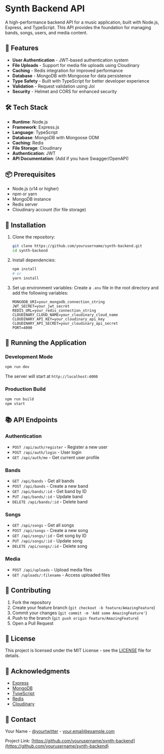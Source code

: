 # Synth Backend API

A high-performance backend API for a music application, built with Node.js, Express, and TypeScript. This API provides the foundation for managing bands, songs, users, and media content.

## 🚀 Features

- **User Authentication** - JWT-based authentication system
- **File Uploads** - Support for media file uploads using Cloudinary
- **Caching** - Redis integration for improved performance
- **Database** - MongoDB with Mongoose for data persistence
- **Type Safety** - Built with TypeScript for better developer experience
- **Validation** - Request validation using Joi
- **Security** - Helmet and CORS for enhanced security

## 🛠️ Tech Stack

- **Runtime**: Node.js
- **Framework**: Express.js
- **Language**: TypeScript
- **Database**: MongoDB with Mongoose ODM
- **Caching**: Redis
- **File Storage**: Cloudinary
- **Authentication**: JWT
- **API Documentation**: (Add if you have Swagger/OpenAPI)

## 📦 Prerequisites

- Node.js (v14 or higher)
- npm or yarn
- MongoDB instance
- Redis server
- Cloudinary account (for file storage)

## 🔧 Installation

1. Clone the repository:
   ```bash
   git clone https://github.com/yourusername/synth-backend.git
   cd synth-backend
   ```

2. Install dependencies:
   ```bash
   npm install
   # or
   yarn install
   ```

3. Set up environment variables:
   Create a `.env` file in the root directory and add the following variables:
   ```env
   MONGODB_URI=your_mongodb_connection_string
   JWT_SECRET=your_jwt_secret
   REDIS_URL=your_redis_connection_string
   CLOUDINARY_CLOUD_NAME=your_cloudinary_cloud_name
   CLOUDINARY_API_KEY=your_cloudinary_api_key
   CLOUDINARY_API_SECRET=your_cloudinary_api_secret
   PORT=4000
   ```

## 🚀 Running the Application

### Development Mode
```bash
npm run dev
```

The server will start at `http://localhost:4000`

### Production Build
```bash
npm run build
npm start
```

## 📚 API Endpoints

### Authentication
- `POST /api/auth/register` - Register a new user
- `POST /api/auth/login` - User login
- `GET /api/auth/me` - Get current user profile

### Bands
- `GET /api/bands` - Get all bands
- `POST /api/bands` - Create a new band
- `GET /api/bands/:id` - Get band by ID
- `PUT /api/bands/:id` - Update band
- `DELETE /api/bands/:id` - Delete band

### Songs
- `GET /api/songs` - Get all songs
- `POST /api/songs` - Create a new song
- `GET /api/songs/:id` - Get song by ID
- `PUT /api/songs/:id` - Update song
- `DELETE /api/songs/:id` - Delete song

### Media
- `POST /api/uploads` - Upload media files
- `GET /uploads/:filename` - Access uploaded files

## 🤝 Contributing

1. Fork the repository
2. Create your feature branch (`git checkout -b feature/AmazingFeature`)
3. Commit your changes (`git commit -m 'Add some AmazingFeature'`)
4. Push to the branch (`git push origin feature/AmazingFeature`)
5. Open a Pull Request

## 📄 License

This project is licensed under the MIT License - see the [LICENSE](LICENSE) file for details.

## 🙏 Acknowledgments

- [Express](https://expressjs.com/)
- [MongoDB](https://www.mongodb.com/)
- [TypeScript](https://www.typescriptlang.org/)
- [Redis](https://redis.io/)
- [Cloudinary](https://cloudinary.com/)

## 📧 Contact

Your Name - [@yourtwitter](https://twitter.com/yourtwitter) - your.email@example.com

Project Link: [https://github.com/yourusername/synth-backend](https://github.com/yourusername/synth-backend)
